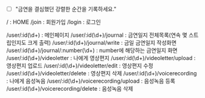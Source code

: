 - [ ] "금연을 결심했던 강렬한 순간을 기록하세요."

/ : HOME
/join : 회원가입
/login : 로그인

/user/:id(\\d+) : 메인페이지
/user/:id(\\d+)/journal : 금연일지 전체목록(연속 몇 스트립인지도 크게 출력)
/user/:id(\\d+)/journal/write : 금일 금연일지 작성화면
/user/:id(\\d+)/journal/:number(\\d+) : number에 해당하는 금연일지 화면
/user/:id(\\d+)/videoletter : 나에게 영상편지
/user/:id(\\d+)/videoletter/upload : 영상편지 업로드
/user/:id(\\d+)/videoletter/edit : 영상편지 수정
/user/:id(\\d+)/videoletter/delete : 영상편지 삭제
/user/:id(\\d+)/voicerecording : 나에게 음성녹음
/user/:id(\\d+)/voicerecording/upload : 음성녹음 등록
/user/:id(\\d+)/voicerecording/delete : 음성녹음 삭제
